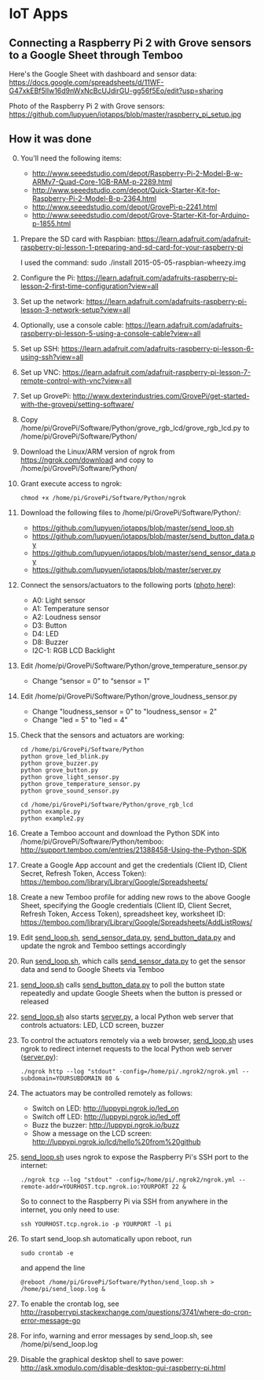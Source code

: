 # IoT Apps
## Connecting a Raspberry Pi 2 with Grove sensors to a Google Sheet through Temboo

Here's the Google Sheet with dashboard and sensor data: https://docs.google.com/spreadsheets/d/11WF-G47xkEBf5lIw16d9nWxNcBcUJdirGU-gg56f5Eo/edit?usp=sharing 

Photo of the Raspberry Pi 2 with Grove sensors: https://github.com/lupyuen/iotapps/blob/master/raspberry_pi_setup.jpg

## How it was done

0. You'll need the following items:
    - http://www.seeedstudio.com/depot/Raspberry-Pi-2-Model-B-w-ARMv7-Quad-Core-1GB-RAM-p-2289.html
    - http://www.seeedstudio.com/depot/Quick-Starter-Kit-for-Raspberry-Pi-2-Model-B-p-2364.html
    - http://www.seeedstudio.com/depot/GrovePi-p-2241.html
    - http://www.seeedstudio.com/depot/Grove-Starter-Kit-for-Arduino-p-1855.html

0. Prepare the SD card with Raspbian:
https://learn.adafruit.com/adafruit-raspberry-pi-lesson-1-preparing-and-sd-card-for-your-raspberry-pi  

    I used the command: sudo ./install 2015-05-05-raspbian-wheezy.img 

0. Configure the Pi:
https://learn.adafruit.com/adafruits-raspberry-pi-lesson-2-first-time-configuration?view=all

0. Set up the network:
https://learn.adafruit.com/adafruits-raspberry-pi-lesson-3-network-setup?view=all

0. Optionally, use a console cable:
https://learn.adafruit.com/adafruits-raspberry-pi-lesson-5-using-a-console-cable?view=all

0. Set up SSH:
https://learn.adafruit.com/adafruits-raspberry-pi-lesson-6-using-ssh?view=all

0. Set up VNC:
https://learn.adafruit.com/adafruit-raspberry-pi-lesson-7-remote-control-with-vnc?view=all

0. Set up GrovePi: 
http://www.dexterindustries.com/GrovePi/get-started-with-the-grovepi/setting-software/

0. Copy /home/pi/GrovePi/Software/Python/grove_rgb_lcd/grove_rgb_lcd.py to /home/pi/GrovePi/Software/Python/

0. Download the Linux/ARM version of ngrok from https://ngrok.com/download and copy to /home/pi/GrovePi/Software/Python/

0. Grant execute access to ngrok:
    ```
    chmod +x /home/pi/GrovePi/Software/Python/ngrok
    ```
    
0. Download the following files to /home/pi/GrovePi/Software/Python/:
    - https://github.com/lupyuen/iotapps/blob/master/send_loop.sh
    - https://github.com/lupyuen/iotapps/blob/master/send_button_data.py
    - https://github.com/lupyuen/iotapps/blob/master/send_sensor_data.py
    - https://github.com/lupyuen/iotapps/blob/master/server.py

0. Connect the sensors/actuators to the following ports ([photo here](https://github.com/lupyuen/iotapps/blob/master/raspberry_pi_setup.jpg)):
    - A0: Light sensor
    - A1: Temperature sensor
    - A2: Loudness sensor
    - D3: Button
    - D4: LED
    - D8: Buzzer
    - I2C-1: RGB LCD Backlight

0. Edit /home/pi/GrovePi/Software/Python/grove_temperature_sensor.py
    - Change “sensor = 0” to “sensor = 1"
    
0. Edit /home/pi/GrovePi/Software/Python/grove_loudness_sensor.py
    - Change "loudness_sensor = 0” to "loudness_sensor = 2"
    - Change "led = 5" to "led = 4"
    
0. Check that the sensors and actuators are working:
    ```
    cd /home/pi/GrovePi/Software/Python
    python grove_led_blink.py 
    python grove_buzzer.py
    python grove_button.py 
    python grove_light_sensor.py 
    python grove_temperature_sensor.py 
    python grove_sound_sensor.py 
    
    cd /home/pi/GrovePi/Software/Python/grove_rgb_lcd
    python example.py 
    python example2.py 
    ```
0. Create a Temboo account and download the Python SDK into /home/pi/GrovePi/Software/Python/temboo:
http://support.temboo.com/entries/21388458-Using-the-Python-SDK

0. Create a Google App account and get the credentials (Client ID, Client Secret, Refresh Token, Access Token):
https://temboo.com/library/Library/Google/Spreadsheets/

0. Create a new Temboo profile for adding new rows to the above Google Sheet, specifying the Google credentials (Client ID, Client Secret, Refresh Token, Access Token), spreadsheet key, worksheet ID:
https://temboo.com/library/Library/Google/Spreadsheets/AddListRows/

0. Edit [send_loop.sh](https://github.com/lupyuen/iotapps/blob/master/send_loop.sh),  [send_sensor_data.py](https://github.com/lupyuen/iotapps/blob/master/send_sensor_data.py), [send_button_data.py](https://github.com/lupyuen/iotapps/blob/master/send_button_data.py) and update the ngrok and Temboo settings accordingly

0. Run [send_loop.sh](https://github.com/lupyuen/iotapps/blob/master/send_loop.sh), which calls [send_sensor_data.py](https://github.com/lupyuen/iotapps/blob/master/send_sensor_data.py) to get the sensor data and send to Google Sheets via Temboo

0. [send_loop.sh](https://github.com/lupyuen/iotapps/blob/master/send_loop.sh) calls [send_button_data.py](https://github.com/lupyuen/iotapps/blob/master/send_button_data.py) to poll the button state repeatedly and update Google Sheets when the button is pressed or released

0. [send_loop.sh](https://github.com/lupyuen/iotapps/blob/master/send_loop.sh) also starts [server.py](https://github.com/lupyuen/iotapps/blob/master/server.py), a local Python web server that controls actuators: LED, LCD screen, buzzer

0. To control the actuators remotely via a web browser, [send_loop.sh](https://github.com/lupyuen/iotapps/blob/master/send_loop.sh) uses ngrok to redirect internet requests to the local Python web server ([server.py](https://github.com/lupyuen/iotapps/blob/master/server.py)):
    ```
    ./ngrok http --log "stdout" -config=/home/pi/.ngrok2/ngrok.yml --subdomain=YOURSUBDOMAIN 80 &
    ```
0. The actuators may be controlled remotely as follows:
    - Switch on LED:	http://luppypi.ngrok.io/led_on
    - Switch off LED:	http://luppypi.ngrok.io/led_off
    - Buzz the buzzer:	http://luppypi.ngrok.io/buzz
    - Show a message on the LCD screen:	http://luppypi.ngrok.io/lcd/hello%20from%20github

0. [send_loop.sh](https://github.com/lupyuen/iotapps/blob/master/send_loop.sh) uses ngrok to expose the Raspberry Pi's SSH port to the internet:
    ```
    ./ngrok tcp --log "stdout" -config=/home/pi/.ngrok2/ngrok.yml --remote-addr=YOURHOST.tcp.ngrok.io:YOURPORT 22 &
    ```
    So to connect to the Raspberry Pi via SSH from anywhere in the internet, you only need to use:
    ```
    ssh YOURHOST.tcp.ngrok.io -p YOURPORT -l pi
    ```
0. To start send_loop.sh automatically upon reboot, run
    ```
    sudo crontab -e
    ```
    and append the line
    ```
    @reboot /home/pi/GrovePi/Software/Python/send_loop.sh > /home/pi/send_loop.log &
    ```

0. To enable the crontab log, see http://raspberrypi.stackexchange.com/questions/3741/where-do-cron-error-message-go

0. For info, warning and error messages by send_loop.sh, see /home/pi/send_loop.log

0. Disable the graphical desktop shell to save power: http://ask.xmodulo.com/disable-desktop-gui-raspberry-pi.html


